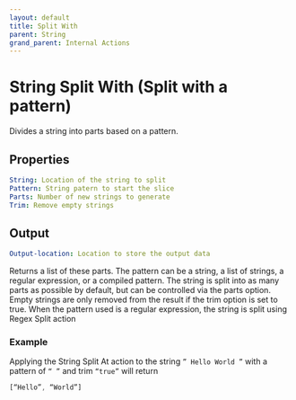 ```yaml
---
layout: default
title: Split With
parent: String
grand_parent: Internal Actions
---
```

# String Split With (Split with a pattern)
Divides a string into parts based on a pattern.

## Properties
```yaml
String: Location of the string to split
Pattern: String patern to start the slice
Parts: Number of new strings to generate
Trim: Remove empty strings
```

## Output
```yaml
Output-location: Location to store the output data
```

Returns a list of these parts. The pattern can be a string, a list of strings, a regular expression, or a compiled pattern.
The string is split into as many parts as possible by default, but can be controlled via the parts option.
Empty strings are only removed from the result if the trim option is set to true.
When the pattern used is a regular expression, the string is split using Regex Split action

### Example
Applying the String Split At action to the string `” Hello World ”` with a pattern of `“ ”` and trim `“true”` will return
```js
[“Hello”, “World”]
```
